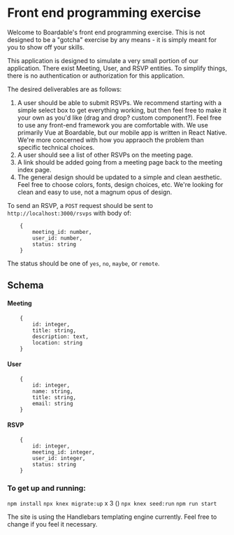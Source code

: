 # Front end programming exercise

Welcome to Boardable's front end programming exercise. This is not designed to be a "gotcha" exercise by any means - it is simply meant for you to show off your skills.

This application is designed to simulate a very small portion of our application. There exist Meeting, User, and RSVP entities. To simplify things, there is no authentication or authorization for this application.

The desired deliverables are as follows:

1. A user should be able to submit RSVPs. We recommend starting with a simple select box to get everything working, but then feel free to make it your own as you'd like (drag and drop? custom component?). Feel free to use any front-end framework you are comfortable with. We use primarily Vue at Boardable, but our mobile app is written in React Native. We're more concerned with how you appraoch the problem than specific technical choices.
2. A user should see a list of other RSVPs on the meeting page.
3. A link should be added going from a meeting page back to the meeting index page.
4. The general design should be updated to a simple and clean aesthetic. Feel free to choose colors, fonts, design choices, etc. We're looking for clean and easy to use, not a magnum opus of design.


To send an RSVP, a `POST` request should be sent to `http://localhost:3000/rsvps` with body of:
```
    {
        meeting_id: number,
        user_id: number,
        status: string
    }
```

The status should be one of `yes`, `no`, `maybe`, or `remote`.

## Schema

#### Meeting

```
    {
        id: integer,
        title: string,
        description: text,
        location: string
    }
```

#### User

```
    {
        id: integer,
        name: string,
        title: string,
        email: string
    }
```
#### RSVP

```
    {
        id: integer,
        meeting_id: integer,
        user_id: integer,
        status: string
    }
```


### To get up and running:
`npm install`
`npx knex migrate:up` x 3 ()
`npx knex seed:run`
`npm run start`

The site is using the Handlebars templating engine currently. Feel free to change if you feel it necessary.